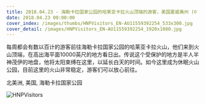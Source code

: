 ```yaml
---
title: 2018.04.23 - 海勒卡拉国家公园的哈莱亚卡拉火山顶端的游客，美国夏威夷州 (© Alex Messenger/Tandem Stills + Motion)
date: 2018.04.23 00:00:00
cover_index: /images/thumbs/HNPVisitors_EN-AU11559392254_533x300.jpg
cover_detail: /images/HNPVisitors_EN-AU11559392254_1920x1080.jpg
---
```


每周都会有数以百计的游客前往海勒卡拉国家公园的哈莱亚卡拉火山，他们来到火山顶端，在高出海平面10000英尺的地方看日出。传说这个受保护的地方是半人半神茂伊的地盘，他将太阳束缚在这里，以延长白天的时间。如今这里成为休眠火山公园，目前这里的火山非常稳定，游客们可以放心前往。

北美洲, 美国, 海勒卡拉国家公园

![HNPVisitors](/images/HNPVisitors_EN-AU11559392254_1920x1080.jpg)
